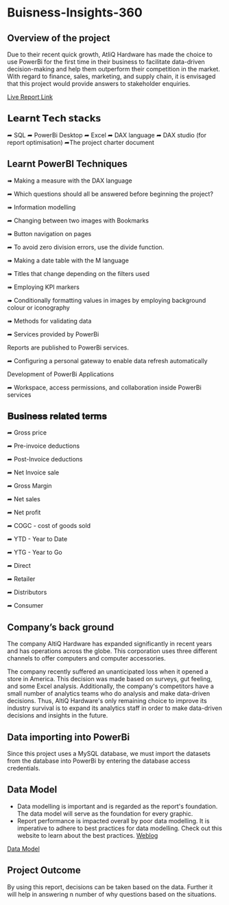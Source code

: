 # Buisness-Insights-360  

## Overview of the project

Due to their recent quick growth, AtliQ Hardware has made the choice to use PowerBi for the first time in their business to facilitate data-driven decision-making and help them outperform their competition in the market. With regard to finance, sales, marketing, and supply chain, it is envisaged that this project would provide answers to stakeholder enquiries.

[Live Report Link](https://app.powerbi.com/groups/me/reports/c528d9ad-1cb6-4e38-bba2-cf44b074e576/86242acc6d54121e8f34?experience=power-bi&bookmarkGuid=50a6536e4c694036c119)

## 𝗟𝗲𝗮𝗿𝗻𝘁 𝗧𝗲𝗰𝗵 𝘀𝘁𝗮𝗰𝗸𝘀

➦ SQL 
➦ PowerBi Desktop 
➦ Excel 
➦ DAX language 
➦ DAX studio (for report optimisation)
➦The project charter document

## Learnt PowerBI Techniques

➠ Making a measure with the DAX language

➦ Which questions should all be answered before beginning the project?

➠ Information modelling

➦ Changing between two images with Bookmarks

➠ Button navigation on pages

➦ To avoid zero division errors, use the divide function.

➠ Making a date table with the M language

➠ Titles that change depending on the filters used

➠ Employing KPI markers

➠ Conditionally formatting values in images by employing background colour or iconography

➠ Methods for validating data

➦ Services provided by PowerBi

Reports are published to PowerBi services.

➦ Configuring a personal gateway to enable data refresh automatically

Development of PowerBi Applications

➦ Workspace, access permissions, and collaboration inside PowerBi services

## 𝐁𝐮𝐬𝐢𝐧𝐞𝐬𝐬 𝐫𝐞𝐥𝐚𝐭𝐞𝐝 𝐭𝐞𝐫𝐦𝐬

➦ Gross price

➦ Pre-invoice deductions

➦ Post-Invoice deductions

➦ Net Invoice sale

➦ Gross Margin

➦ Net sales

➦ Net profit

➦ COGC - cost of goods sold

➦ YTD - Year to Date

➦ YTG - Year to Go

➦ Direct

➦ Retailer

➦ Distributors

➦ Consumer

## Company’s back ground

The company AltiQ Hardware has expanded significantly in recent years and has operations across the globe. This corporation uses three different channels to offer computers and computer accessories.

The company recently suffered an unanticipated loss when it opened a store in America. This decision was made based on surveys, gut feeling, and some Excel analysis. Additionally, the company's competitors have a small number of analytics teams who do analysis and make data-driven decisions. Thus, AltiQ Hardware's only remaining choice to improve its industry survival is to expand its analytics staff in order to make data-driven decisions and insights in the future. 

## Data importing into PowerBi

Since this project uses a MySQL database, we must import the datasets from the database into PowerBi by entering the database access credentials.

## Data Model

- Data modelling is important and is regarded as the report's foundation. The data model will serve as the foundation for every graphic.
- Report performance is impacted overall by poor data modelling.
It is imperative to adhere to best practices for data modelling. Check out this website to learn about the best practices. [Weblog](https://addendanalytics.com/blog/data-modelling-best-practices/)

[Data Model](https://github.com/Niraj-Mittapelly/Buisness-Insights-360/blob/main/Data%20Model.png)

## Project Outcome

By using this report, decisions can be taken based on the data. Further it will help in answering n number of why questions based on the situations.


